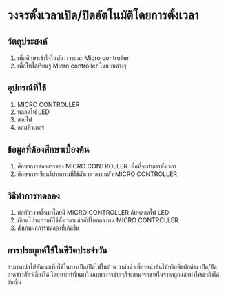 # วงจรตั้งเวลาเปิด/ปิดอัตโนมัติโดยการตั้งเวลา
## วัตถุประสงค์
1. เพื่อศึกษาเข้าใจในตัววงจรและ Micro controller
2. เพื่อให้ได้เรียนรู้ Micro controller ในแบบต่างๆ
## อุปกรณ์ที่ใช้
1. MICRO CONTROLLER
2. หลอดไฟ LED
3. สายไฟ
4. คอมพิวเตอร์
## ข้อมูลที่ต้องศึกษาเบื้องต้น
1. ศึกษาการต่อวงจรของ MICRO CONTROLLER เพื่อที่จะทำการตั้งเวลา
2. ศึกษาการเขียนโปรแกรมที่ใช้ตั้งเวลาลงบนตัว MICRO CONTROLLER
## วิธีทำการทดลอง
1. ต่อตัววงจรขึ้นมาโดยมี MICRO CONTROLLER กับหลอดไฟ LED
2. เขียนโปรแกรมที่ใช้ตั้งเวลาแล้วอัปโหลดลงบน MICRO CONTROLLER
3. สังเกตผลการทดลองที่เกิดขึ้น
## การประยุกต์ใช้ในชีวิตประจำวัน
สามารถนำไปพัฒนาเพื่อใช้ในการเปิด/ปิดไฟในบ้าน วาล์วน้ำเพื่อรดน้ำต้นไม้หรือพืชผักต่าง เปิด/ปิดถาดข้าวสัตว์เลี้ยงได้ โดยหากทำขึ้นมาในแบบวงจรง่ายๆก็จะสามารถขายในราคาถูกแล้วทำให้เข้าถึงได้ง่ายขึ้น
